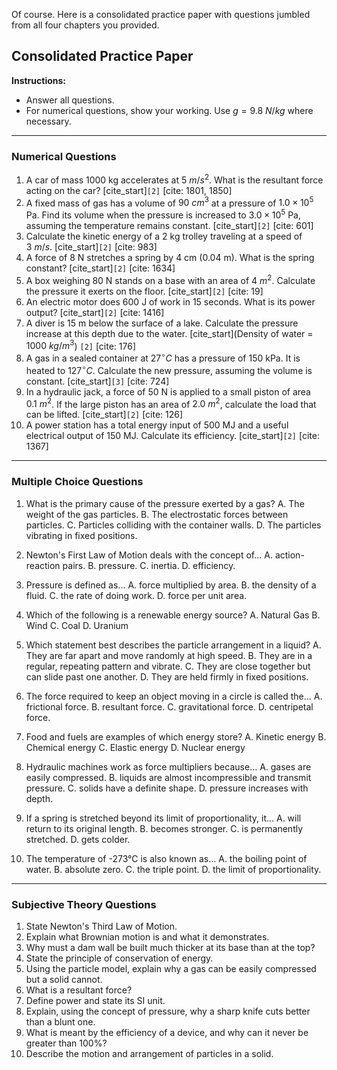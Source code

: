 Of course. Here is a consolidated practice paper with questions jumbled from all four chapters you provided.

## Consolidated Practice Paper

**Instructions:**
* Answer all questions.
* For numerical questions, show your working. Use $g = 9.8~N/kg$ where necessary.

***
### **Numerical Questions**

1.  A car of mass 1000 kg accelerates at $5~m/s^2$. What is the resultant force acting on the car? [cite_start]`[2]` [cite: 1801, 1850]
2.  A fixed mass of gas has a volume of $90~cm^3$ at a pressure of $1.0 \times 10^5$ Pa. Find its volume when the pressure is increased to $3.0 \times 10^5$ Pa, assuming the temperature remains constant. [cite_start]`[2]` [cite: 601]
3.  Calculate the kinetic energy of a 2 kg trolley traveling at a speed of $3~m/s$. [cite_start]`[2]` [cite: 983]
4.  A force of 8 N stretches a spring by 4 cm (0.04 m). What is the spring constant? [cite_start]`[2]` [cite: 1634]
5.  A box weighing 80 N stands on a base with an area of $4~m^2$. Calculate the pressure it exerts on the floor. [cite_start]`[2]` [cite: 19]
6.  An electric motor does 600 J of work in 15 seconds. What is its power output? [cite_start]`[2]` [cite: 1416]
7.  A diver is 15 m below the surface of a lake. Calculate the pressure increase at this depth due to the water. [cite_start](Density of water = $1000~kg/m^3$) `[2]` [cite: 176]
8.  A gas in a sealed container at $27^{\circ}C$ has a pressure of $150$ kPa. It is heated to $127^{\circ}C$. Calculate the new pressure, assuming the volume is constant. [cite_start]`[3]` [cite: 724]
9.  In a hydraulic jack, a force of 50 N is applied to a small piston of area $0.1~m^2$. If the large piston has an area of $2.0~m^2$, calculate the load that can be lifted. [cite_start]`[2]` [cite: 126]
10. A power station has a total energy input of 500 MJ and a useful electrical output of 150 MJ. Calculate its efficiency. [cite_start]`[2]` [cite: 1367]

***
### **Multiple Choice Questions**

1.  What is the primary cause of the pressure exerted by a gas?
    A. The weight of the gas particles.
    B. The electrostatic forces between particles.
    C. Particles colliding with the container walls.
    D. The particles vibrating in fixed positions.

2.  Newton's First Law of Motion deals with the concept of...
    A. action-reaction pairs.
    B. pressure.
    C. inertia.
    D. efficiency.

3.  Pressure is defined as...
    A. force multiplied by area.
    B. the density of a fluid.
    C. the rate of doing work.
    D. force per unit area.

4.  Which of the following is a renewable energy source?
    A. Natural Gas
    B. Wind
    C. Coal
    D. Uranium

5.  Which statement best describes the particle arrangement in a liquid?
    A. They are far apart and move randomly at high speed.
    B. They are in a regular, repeating pattern and vibrate.
    C. They are close together but can slide past one another.
    D. They are held firmly in fixed positions.

6.  The force required to keep an object moving in a circle is called the...
    A. frictional force.
    B. resultant force.
    C. gravitational force.
    D. centripetal force.

7.  Food and fuels are examples of which energy store?
    A. Kinetic energy
    B. Chemical energy
    C. Elastic energy
    D. Nuclear energy

8.  Hydraulic machines work as force multipliers because...
    A. gases are easily compressed.
    B. liquids are almost incompressible and transmit pressure.
    C. solids have a definite shape.
    D. pressure increases with depth.

9.  If a spring is stretched beyond its limit of proportionality, it...
    A. will return to its original length.
    B. becomes stronger.
    C. is permanently stretched.
    D. gets colder.

10. The temperature of -273°C is also known as...
    A. the boiling point of water.
    B. absolute zero.
    C. the triple point.
    D. the limit of proportionality.

***
### **Subjective Theory Questions**

1.  State Newton's Third Law of Motion.
2.  Explain what Brownian motion is and what it demonstrates.
3.  Why must a dam wall be built much thicker at its base than at the top?
4.  State the principle of conservation of energy.
5.  Using the particle model, explain why a gas can be easily compressed but a solid cannot.
6.  What is a resultant force?
7.  Define power and state its SI unit.
8.  Explain, using the concept of pressure, why a sharp knife cuts better than a blunt one.
9.  What is meant by the efficiency of a device, and why can it never be greater than 100%?
10. Describe the motion and arrangement of particles in a solid.
